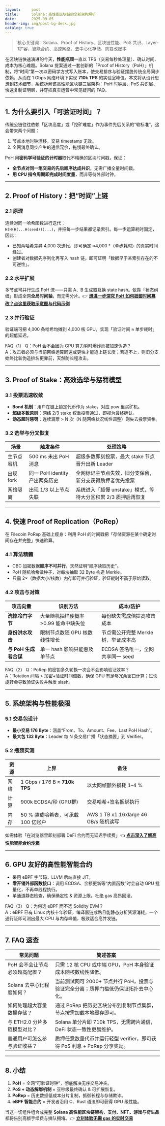 ```yaml
---
layout:     post
title:      Solana：高性能区块链的全新架构解析
date:       2025-09-05
header-img: img/post-bg-desk.jpg
catalog: true
---
```


> 核心关键词：Solana、Proof of History、区块链性能、PoS 共识、Layer-1扩容、智能合约、高速网络、去中心化存储、防篡改账本

在区块链快速演进的今天，**性能瓶颈**一直以 TPS（交易每秒处理量）、确认时间、成本为核心难题。Solana 提案通过一套创新的「Proof of History（PoH）」机制，将“时间”第一次以密码学方式写入账本，使交易排序与验证摆脱传统全局同步依赖，从而在 1 Gbps 网络环境下实现 **710k TPS** 的实验室峰值。本文将从设计思想到技术细节，系统拆解该高性能区块链三层架构：PoH 时钟层、PoS 共识层、快速复制证明层，并穿插真实运营中常见疑问的 FAQ。

---

## 1. 为什么要引入「可验证时间」？

传统公链往往依赖「区块高度」或「挖矿难度」作为事件先后关系的“软标准”。这会带来两个问题：

1. 节点本地时钟漂移，交易 timestamp 无效。
2. 全网消息同步产生的通信冗余，拖慢最终确认。

PoH 用**密码学可验证的计时器**取代不精确的区块时间戳，保证：

- **全节点对同一笔交易的先后顺序达成共识**，无需广播全量时间戳。
- **用 CPU 指令周期即完成时间度量**，而非等待外部时钟。

---

## 2. Proof of History：把“时间”上链

### 2.1 原理

连续对同一哈希函数进行迭代：  
`H(H(H(...H(seed)))...)`，并把每一步结果都记录索引。每一步运算耗时固定，因此：

- 已知两哈希差异 4,000 次迭代，即可确定 ≈4,000 *（单步耗时）的真实时间经过。
- 创建者对数据先序列化再写入 hash 链，即可证明「数据早于某索引存在的不可逆性」。

### 2.2 水平扩展

多节点可并行生成 PoH 流——只需 A、B 生成器互换 state hash。依靠「状态纠缠」形成全网**全局时间轴**，而无需分片。👉 [**想进一步深究 PoH 如何抵御时间篡改？点这里获取示意图与代码示例**](https://okxdog.com/)

### 2.3 并行验证

验证端可把 4,000 条哈希均摊到 4,000 核 GPU，实现「验证时间 ≈ 单步耗时」的超低延迟。

FAQ（1）
Q：PoH 会不会因为 GPU 算力瞬时爆炸而被加速伪造？  
A：攻击者必须与当前网络运算同速或更快才能追上链长度；若追不上，则旧分支始终比新伪造排名更靠前，天然防长程攻击。

---

## 3. Proof of Stake：高效选举与惩罚模型

### 3.1 投票迅速收敛

- **Bond 机制**：用户在链上锁定代币作为 stake，对应 pow 里买矿机。
- **超级多数原则**：网络 2/3 stake 权重投票通过，即视为最终确认。
- **动态超时惩罚**：连续漏票 > N 次（N 随网络状况线性调整）则失去投票资格。

### 3.2 选举与分叉恢复

| 场景 | 触发条件 | 处理策略 |
|---|---|---|
| 主节点宕机 | 500 ms 未出 PoH 消息 | 超级多数即刻投票，最大 stake 节点晋升出新 Leader |
| 出现 fork | 同一 PoH identity 产出两条历史 | 全网标记主节点失效，旧分支保留，新分支获得质押者优先投票 |
| 网络隔离 | 出现 1/3 以上节点失联 | 系统进入「超慢 unstake」模式，等待大分区积累 2/3 质押后再恢复 |

---

## 4. 快速 Proof of Replication（PoRep）

在 Filecoin PoRep 基础上瘦身：利用 PoH 的时间戳把「存储资源在某个确定时间存在并完整」快速验算。

### 4.1 算法精髓

- CBC 加密数据**顺序不可并行**，天然证明“顺序读取历史”。
- PoH 随机哈希做种子，对每块抽取 32 Byte 构造 Merkle。
- 只需 2×（数据大小/核数）内存即可并行验证，验证耗时不高于原始读取。

### 4.2 攻击与对策

| 攻击向量 | 识别方法 | 成本/防护 |
|---|---|---|
| **洗掉冷门字节** | 大量随机抽样使概率 >0.99 能命中缺失位 | 每份缺失需成倍提高攻击成本 |
| **身份洪水攻击** | 限制节点数随 GPU 核数线性增长 | 节点需公开完整 Merkle 树，举证成本高 |
| **与 PoH 生成者合谋** | 单一 hash 影响只能惠及单节点 | ECDSA 签名唯一，全网共享同一 seed |

FAQ（2）
Q：PoRep 的密钥多久轮换一次会不会影响验证效率？  
A：Rotation 间隔 > 加密+验证时间倍数，确保 GPU 有足够冗余窗口计算；过快旋转会导致验证失败并触发 slash。

---

## 5. 系统架构与性能极限

### 5.1 交易包设计

- **最小交易 176 Byte**：涵盖“From、To、Amount、Fee、Last PoH Hash”。
- **最大包 132 Byte**：Leader 每 N 条交易广播「状态摘要」到 Verifier。

### 5.2 瓶颈实测

| 资源 | 上界 | 备注 |
|---|---|---|
| 网络 | 1 Gbps / 176 B ≈ **710k TPS** | 以太网帧额外损耗 1–4 % |
| 计算 | 900k ECDSA/秒 (GPU群) | 交易哈希+签名捆绑执行 |
| 内存 | 50 % 装载哈希表，可承载 100 亿账户 | AWS 1 TB x1.16xlarge 46 GB/s 随机读写 |

如需体验「在浏览器里即刻部署 DeFi 合约而无延迟手续费」👈 [**点击深入了解高性能智能合约沙箱**](https://okxdog.com/)

---

## 6. GPU 友好的高性能智能合约

- 采用 eBPF 字节码，LLVM 后端直接 JIT。
- **零开销外部函数接口**：调用 ECDSA、余额更新等“内置函数”时会自动 GPU 批量化，不再单线程执行。
- 单通道静态检查，确保确定性 & 资源上限，杜绝 gas 高昂回滚。

FAQ（3）
Q：为何选 eBPF 而不选 Solidity EVM？  
A：eBPF 已有 Linux 内核十年验证，编译器链成熟且能静态分析资源消耗，一个通行证即可测出最大 CPU 与内存峰值，极致适合高并发链。

---

## 7. FAQ 速查

| 常见问题 | 简述答案 |
|---|---|
| PoH 会不会让节点必须超高配置？ | 只需 12 核 CPU 或中端 GPU，PoH 本身验证成本随核数线性降低。 |
| Solana 去中心化程度如何？ | 当前测试网可 2000+ 节点并行 PoH，投票与验证完全分离；质押门槛低仍保证拓扑去中心化。 |
| 如何处理超大容量数据存储？ | 通过 PoRep 把历史区块分布到复制节点集群，节点按需加载本地缓存即可。 |
| 与 ETH2.0 分片多链模型对比？ | Solana 单分片即 710k TPS，无需跨片通信，DeFi 状态一致性更易维护。 |
| 普通用户可怎么参与验证收益？ | 质押任意数量代币并运行轻型 verifier，即可获得 PoS 利息 + PoRep 分享奖励。 |

---

## 8. 小结

1. **PoH** = 全网“可验证时钟”，彻底解决无序交易冲突。  
2. **PoS + 动态解绑机制** = 亚秒级最终确认 & 可扩展恢复。  
3. **PoRep** = 历史数据低成本分片复制，抵御长程与存储欺诈。  
4. **eBPF 智能合约** = 开发者沿用 C、Rust 语法即可获得 GPU 级性能。  

当这一切组件组合成完整 **Solana 高性能区块链架构**，**支付、NFT、游戏与衍生品** 都将告别高额手续费与排队拥堵。👉 [**立刻体验无需 gas 的实时交易**](https://okxdog.com/)